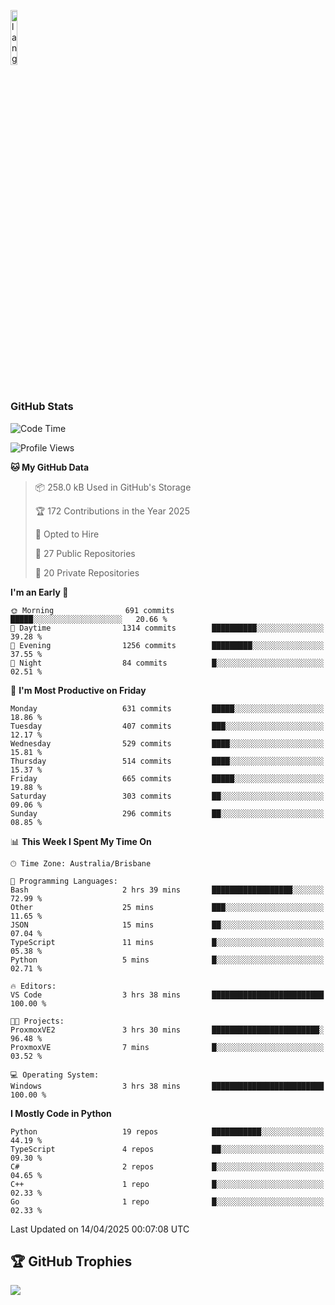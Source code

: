 <p align="left"><img width=15%" src="https://github.com/alansmathew/alansmathew/raw/master/lang.gif" alt="lang image here" /></p>

# <h3 align="left">GitHub Stats</h3>

<!--START_SECTION:waka-->
![Code Time](http://img.shields.io/badge/Code%20Time-565%20hrs%2043%20mins-blue)

![Profile Views](http://img.shields.io/badge/Profile%20Views-0-blue)

**🐱 My GitHub Data** 

> 📦 258.0 kB Used in GitHub's Storage 
 > 
> 🏆 172 Contributions in the Year 2025
 > 
> 💼 Opted to Hire
 > 
> 📜 27 Public Repositories 
 > 
> 🔑 20 Private Repositories 
 > 
**I'm an Early 🐤** 

```text
🌞 Morning                691 commits         █████░░░░░░░░░░░░░░░░░░░░   20.66 % 
🌆 Daytime                1314 commits        ██████████░░░░░░░░░░░░░░░   39.28 % 
🌃 Evening                1256 commits        █████████░░░░░░░░░░░░░░░░   37.55 % 
🌙 Night                  84 commits          █░░░░░░░░░░░░░░░░░░░░░░░░   02.51 % 
```
📅 **I'm Most Productive on Friday** 

```text
Monday                   631 commits         █████░░░░░░░░░░░░░░░░░░░░   18.86 % 
Tuesday                  407 commits         ███░░░░░░░░░░░░░░░░░░░░░░   12.17 % 
Wednesday                529 commits         ████░░░░░░░░░░░░░░░░░░░░░   15.81 % 
Thursday                 514 commits         ████░░░░░░░░░░░░░░░░░░░░░   15.37 % 
Friday                   665 commits         █████░░░░░░░░░░░░░░░░░░░░   19.88 % 
Saturday                 303 commits         ██░░░░░░░░░░░░░░░░░░░░░░░   09.06 % 
Sunday                   296 commits         ██░░░░░░░░░░░░░░░░░░░░░░░   08.85 % 
```


📊 **This Week I Spent My Time On** 

```text
🕑︎ Time Zone: Australia/Brisbane

💬 Programming Languages: 
Bash                     2 hrs 39 mins       ██████████████████░░░░░░░   72.99 % 
Other                    25 mins             ███░░░░░░░░░░░░░░░░░░░░░░   11.65 % 
JSON                     15 mins             ██░░░░░░░░░░░░░░░░░░░░░░░   07.04 % 
TypeScript               11 mins             █░░░░░░░░░░░░░░░░░░░░░░░░   05.38 % 
Python                   5 mins              █░░░░░░░░░░░░░░░░░░░░░░░░   02.71 % 

🔥 Editors: 
VS Code                  3 hrs 38 mins       █████████████████████████   100.00 % 

🐱‍💻 Projects: 
ProxmoxVE2               3 hrs 30 mins       ████████████████████████░   96.48 % 
ProxmoxVE                7 mins              █░░░░░░░░░░░░░░░░░░░░░░░░   03.52 % 

💻 Operating System: 
Windows                  3 hrs 38 mins       █████████████████████████   100.00 % 
```

**I Mostly Code in Python** 

```text
Python                   19 repos            ███████████░░░░░░░░░░░░░░   44.19 % 
TypeScript               4 repos             ██░░░░░░░░░░░░░░░░░░░░░░░   09.30 % 
C#                       2 repos             █░░░░░░░░░░░░░░░░░░░░░░░░   04.65 % 
C++                      1 repo              █░░░░░░░░░░░░░░░░░░░░░░░░   02.33 % 
Go                       1 repo              █░░░░░░░░░░░░░░░░░░░░░░░░   02.33 % 
```




 Last Updated on 14/04/2025 00:07:08 UTC
<!--END_SECTION:waka-->

## 🏆 GitHub Trophies

![](https://github-profile-trophy.vercel.app/?username=samh06&theme=discord&no-frame=true&no-bg=false&margin-w=4)
